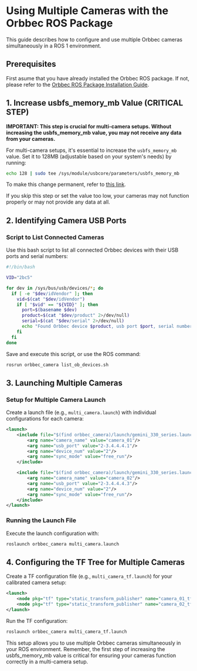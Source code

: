 # Using Multiple Cameras with the Orbbec ROS Package

This guide describes how to configure and use multiple Orbbec cameras simultaneously in a ROS 1 environment.

## Prerequisites
First asume that you have already installed the Orbbec ROS package. If not, please refer to the [Orbbec ROS Package Installation Guide](../README.MD).

## 1. Increase usbfs_memory_mb Value (CRITICAL STEP)

**IMPORTANT: This step is crucial for multi-camera setups. Without increasing the usbfs_memory_mb value, you may not receive any data from your cameras.**

For multi-camera setups, it's essential to increase the `usbfs_memory_mb` value. Set it to 128MB (adjustable based on your system's needs) by running:

```bash
echo 128 | sudo tee /sys/module/usbcore/parameters/usbfs_memory_mb
```

To make this change permanent, refer to [this link](https://github.com/OpenKinect/libfreenect2/issues/807).

If you skip this step or set the value too low, your cameras may not function properly or may not provide any data at all.

## 2. Identifying Camera USB Ports

### Script to List Connected Cameras

Use this bash script to list all connected Orbbec devices with their USB ports and serial numbers:

```bash
#!/bin/bash

VID="2bc5"

for dev in /sys/bus/usb/devices/*; do
  if [ -e "$dev/idVendor" ]; then
    vid=$(cat "$dev/idVendor")
    if [ "$vid" == "${VID}" ]; then
      port=$(basename $dev)
      product=$(cat "$dev/product" 2>/dev/null)
      serial=$(cat "$dev/serial" 2>/dev/null)
      echo "Found Orbbec device $product, usb port $port, serial number $serial"
    fi
  fi
done
```

Save and execute this script, or use the ROS command:

```bash
rosrun orbbec_camera list_ob_devices.sh
```

## 3. Launching Multiple Cameras

### Setup for Multiple Camera Launch

Create a launch file (e.g., `multi_camera.launch`) with individual configurations for each camera:

```xml
<launch>
    <include file="$(find orbbec_camera)/launch/gemini_330_series.launch">
        <arg name="camera_name" value="camera_01"/>
        <arg name="usb_port" value="2-3.4.4.4.1"/>
        <arg name="device_num" value="2"/>
        <arg name="sync_mode" value="free_run"/>
    </include>

    <include file="$(find orbbec_camera)/launch/gemini_330_series.launch">
        <arg name="camera_name" value="camera_02"/>
        <arg name="usb_port" value="2-3.4.4.4.3"/>
        <arg name="device_num" value="2"/>
        <arg name="sync_mode" value="free_run"/>
    </include>
</launch>
```

### Running the Launch File

Execute the launch configuration with:

```bash
roslaunch orbbec_camera multi_camera.launch
```

## 4. Configuring the TF Tree for Multiple Cameras

Create a TF configuration file (e.g., `multi_camera_tf.launch`) for your calibrated camera setup:

```xml
<launch>
    <node pkg="tf" type="static_transform_publisher" name="camera_01_tf" args="0 0 0 0 0 0 base_link camera_01_link" />
    <node pkg="tf" type="static_transform_publisher" name="camera_02_tf" args="0 0 0 0 0 0 base_link camera_02_link" />
</launch>
```

Run the TF configuration:

```bash
roslaunch orbbec_camera multi_camera_tf.launch
```

This setup allows you to use multiple Orbbec cameras simultaneously in your ROS environment. Remember, 
the first step of increasing the usbfs_memory_mb value is critical for ensuring your cameras function correctly in a multi-camera setup.

